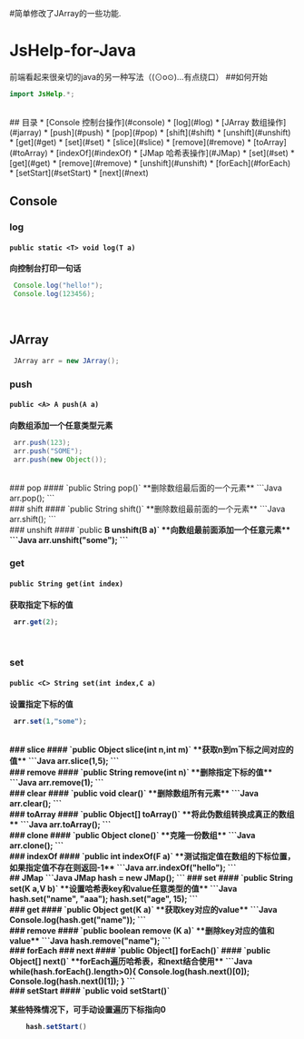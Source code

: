 #简单修改了JArray的一些功能.

# JsHelp-for-Java

前端看起来很亲切的java的另一种写法（(⊙o⊙)…有点绕口）
##如何开始
```Java
import JsHelp.*;
```
<br />
## 目录
* [Console 控制台操作](#console) 
  * [log](#log) 
* [JArray 数组操作](#jarray) 
  * [push](#push) 
  * [pop](#pop)
  * [shift](#shift) 
  * [unshift](#unshift) 
  * [get](#get) 
  * [set](#set) 
  * [slice](#slice) 
  * [remove](#remove) 
  * [toArray](#toArray) 
  * [indexOf](#indexOf)
* [JMap 哈希表操作](#JMap) 
  * [set](#set) 
  * [get](#get)
  * [remove](#remove) 
  * [unshift](#unshift) 
  * [forEach](#forEach) 
  * [setStart](#setStart) 
  * [next](#next) 

  
<br />

## Console 
### log 
#### `public static <T> void log(T a)`
**向控制台打印一句话**
```Java
 Console.log("hello!");
 Console.log(123456);
```
<br />

## JArray 
```Java
 JArray arr = new JArray();
```
### push 
#### `public <A> A push(A a)`
**向数组添加一个任意类型元素**
```Java
 arr.push(123);
 arr.push("SOME");
 arr.push(new Object());
```
<br />
### pop 
#### `public String pop()`
**删除数组最后面的一个元素**
```Java
 arr.pop();
```
<br />
### shift 
#### `public String shift()`
**删除数组最前面的一个元素**
```Java
 arr.shift();
```
<br />
### unshift 
#### `public <B> B unshift(B a)`
**向数组最前面添加一个任意元素**
```Java
 arr.unshift("some");
```
<br />

### get 
#### `public String get(int index)`
**获取指定下标的值**
```Java
 arr.get(2);
```
<br />

### set 
#### `public <C> String set(int index,C a)`
**设置指定下标的值**
```Java
 arr.set(1,"some");
```
<br />
### slice 
#### `public <D> Object slice(int n,int m)`
**获取n到m下标之间对应的值**
```Java
 arr.slice(1,5);
```
<br />
### remove
#### `public String remove(int n)`
**删除指定下标的值**
```Java
 arr.remove(1);
```
<br />
### clear
#### `public void clear()`
**删除数组所有元素**
```Java
 arr.clear();
```
<br />
### toArray
#### `public Object[] toArray()`
**将此伪数组转换成真正的数组**
```Java
 arr.toArray();
```
<br />
### clone
#### `public Object clone()`
**克隆一份数组**
```Java
 arr.clone();
```
<br />
### indexOf
#### `public <F> int indexOf(F a)`
**测试指定值在数组的下标位置，如果指定值不存在则返回-1**
```Java
 arr.indexOf("hello");
```
<br />
## JMap
```Java
 JMap hash = new JMap();
```
### set 
#### `public <K,V> String set(K a,V b)`
**设置哈希表key和value任意类型的值**
```Java
  hash.set("name", "aaa");
		hash.set("age", 15);
```
<br />
### get 
#### `public <K> Object get(K a)`
**获取key对应的value**
```Java
  Console.log(hash.get("name"));
```
<br />
### remove 
#### `public <K> boolean remove (K a)`
**删除key对应的值和value**
```Java
  hash.remove("name");
```
<br />
### forEach 
### next 
#### `public Object[] forEach()`
#### `public Object[] next()`
**forEach遍历哈希表，和next结合使用**
```Java
		while(hash.forEach().length>0){
			Console.log(hash.next()[0]);
			Console.log(hash.next()[1]);
		}
```
<br />
### setStart 
#### `public void setStart()`

**某些特殊情况下，可手动设置遍历下标指向0**
```Java
	hash.setStart()
```
<br />
